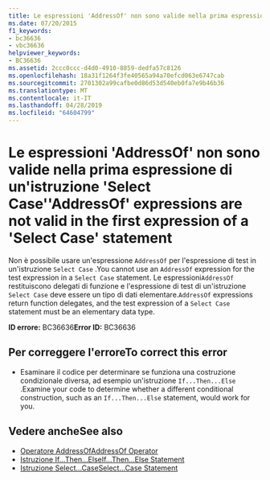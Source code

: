 ```yaml
---
title: Le espressioni 'AddressOf' non sono valide nella prima espressione di un'istruzione 'Select Case'
ms.date: 07/20/2015
f1_keywords:
- bc36636
- vbc36636
helpviewer_keywords:
- BC36636
ms.assetid: 2ccc0ccc-d4d0-4910-8859-dedfa57c8126
ms.openlocfilehash: 18a31f1264f3fe40565a94a70efcd063e6747cab
ms.sourcegitcommit: 2701302a99cafbe0d86d53d540eb0fa7e9b46b36
ms.translationtype: MT
ms.contentlocale: it-IT
ms.lasthandoff: 04/28/2019
ms.locfileid: "64604799"
---
```

# <a name="addressof-expressions-are-not-valid-in-the-first-expression-of-a-select-case-statement"></a><span data-ttu-id="0aed6-102">Le espressioni 'AddressOf' non sono valide nella prima espressione di un'istruzione 'Select Case'</span><span class="sxs-lookup"><span data-stu-id="0aed6-102">'AddressOf' expressions are not valid in the first expression of a 'Select Case' statement</span></span>
<span data-ttu-id="0aed6-103">Non è possibile usare un'espressione `AddressOf` per l'espressione di test in un'istruzione `Select Case` .</span><span class="sxs-lookup"><span data-stu-id="0aed6-103">You cannot use an `AddressOf` expression for the test expression in a `Select Case` statement.</span></span> <span data-ttu-id="0aed6-104">Le espressioni`AddressOf` restituiscono delegati di funzione e l'espressione di test di un'istruzione `Select Case` deve essere un tipo di dati elementare.</span><span class="sxs-lookup"><span data-stu-id="0aed6-104">`AddressOf` expressions return function delegates, and the test expression of a `Select Case` statement must be an elementary data type.</span></span>  
  
 <span data-ttu-id="0aed6-105">**ID errore:** BC36636</span><span class="sxs-lookup"><span data-stu-id="0aed6-105">**Error ID:** BC36636</span></span>  
  
## <a name="to-correct-this-error"></a><span data-ttu-id="0aed6-106">Per correggere l'errore</span><span class="sxs-lookup"><span data-stu-id="0aed6-106">To correct this error</span></span>  
  
- <span data-ttu-id="0aed6-107">Esaminare il codice per determinare se funziona una costruzione condizionale diversa, ad esempio un'istruzione `If...Then...Else` .</span><span class="sxs-lookup"><span data-stu-id="0aed6-107">Examine your code to determine whether a different conditional construction, such as an `If...Then...Else` statement, would work for you.</span></span>  
  
## <a name="see-also"></a><span data-ttu-id="0aed6-108">Vedere anche</span><span class="sxs-lookup"><span data-stu-id="0aed6-108">See also</span></span>

- [<span data-ttu-id="0aed6-109">Operatore AddressOf</span><span class="sxs-lookup"><span data-stu-id="0aed6-109">AddressOf Operator</span></span>](../../visual-basic/language-reference/operators/addressof-operator.md)
- [<span data-ttu-id="0aed6-110">Istruzione If...Then...Else</span><span class="sxs-lookup"><span data-stu-id="0aed6-110">If...Then...Else Statement</span></span>](../../visual-basic/language-reference/statements/if-then-else-statement.md)
- [<span data-ttu-id="0aed6-111">Istruzione Select...Case</span><span class="sxs-lookup"><span data-stu-id="0aed6-111">Select...Case Statement</span></span>](../../visual-basic/language-reference/statements/select-case-statement.md)
